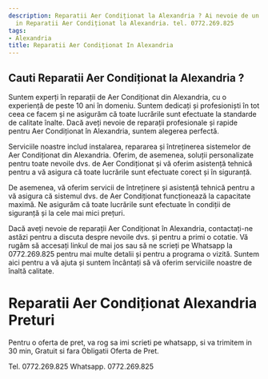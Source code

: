 ```yaml
---
description: Reparatii Aer Condiționat la Alexandria ? Ai nevoie de un profesionist
  in Reparatii Aer Condiționat la Alexandria. tel. 0772.269.825
tags:
- Alexandria
title: Reparatii Aer Condiționat In Alexandria
---
```



## Cauti Reparatii Aer Condiționat la Alexandria ?

Suntem experți în reparații de Aer Condiționat din Alexandria, cu o experiență de peste 10 ani în domeniu. Suntem dedicați și profesioniști în tot ceea ce facem și ne asigurăm că toate lucrările sunt efectuate la standarde de calitate înalte. Dacă aveți nevoie de reparații profesionale și rapide pentru Aer Condiționat în Alexandria, suntem alegerea perfectă.

Serviciile noastre includ instalarea, repararea și întreținerea sistemelor de Aer Condiționat din Alexandria. Oferim, de asemenea, soluții personalizate pentru toate nevoile dvs. de Aer Condiționat și vă oferim asistență tehnică pentru a vă asigura că toate lucrările sunt efectuate corect și în siguranță.

De asemenea, vă oferim servicii de întreținere și asistență tehnică pentru a vă asigura că sistemul dvs. de Aer Condiționat funcționează la capacitate maximă. Ne asigurăm că toate lucrările sunt efectuate în condiții de siguranță și la cele mai mici prețuri.

Dacă aveți nevoie de reparații Aer Condiționat în Alexandria, contactați-ne astăzi pentru a discuta despre nevoile dvs. și pentru a primi o cotatie. Vă rugăm să accesați linkul de mai jos sau să ne scrieți pe Whatsapp la 0772.269.825 pentru mai multe detalii și pentru a programa o vizită. Suntem aici pentru a vă ajuta și suntem încântați să vă oferim serviciile noastre de înaltă calitate.

# Reparatii Aer Condiționat Alexandria Preturi
Pentru o oferta de pret, va rog sa imi scrieti pe whatsapp, si va trimitem in 30 min, Gratuit si fara Obligatii Oferta de Pret.

Tel. 0772.269.825
Whatsapp. 0772.269.825